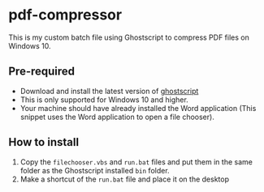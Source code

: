 # pdf-compressor
This is my custom batch file using Ghostscript to compress PDF files on Windows 10.

## Pre-required

- Download and install the latest version of [ghostscript](https://ghostscript.com/releases/gsdnld.html)
- This is only supported for Windows 10 and higher.
- Your machine should have already installed the Word application (This snippet uses the Word application to open a file chooser).

## How to install

1. Copy the `filechooser.vbs` and `run.bat` files and put them in the same folder as the Ghostscript installed `bin` folder.
2. Make a shortcut of the `run.bat` file and place it on the desktop